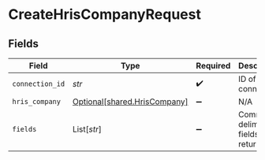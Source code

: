 # CreateHrisCompanyRequest


## Fields

| Field                                                              | Type                                                               | Required                                                           | Description                                                        |
| ------------------------------------------------------------------ | ------------------------------------------------------------------ | ------------------------------------------------------------------ | ------------------------------------------------------------------ |
| `connection_id`                                                    | *str*                                                              | :heavy_check_mark:                                                 | ID of the connection                                               |
| `hris_company`                                                     | [Optional[shared.HrisCompany]](../../models/shared/hriscompany.md) | :heavy_minus_sign:                                                 | N/A                                                                |
| `fields`                                                           | List[*str*]                                                        | :heavy_minus_sign:                                                 | Comma-delimited fields to return                                   |